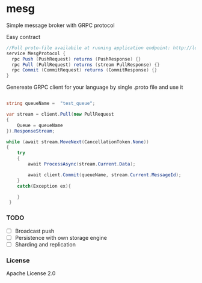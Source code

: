 # mesg

Simple message broker with GRPC protocol


Easy contract
```cs
//Full proto-file availabile at running application endpoint: http://localhost:35001/proto
service MesgProtocol {
  rpc Push (PushRequest) returns (PushResponse) {}
  rpc Pull (PullRequest) returns (stream PullResponse) {}
  rpc Commit (CommitRequest) returns (CommitResponse) {}
}
```

Genereate GRPC client for your language by single .proto file and use it


```csharp

string queueName =  "test_queue";

var stream = client.Pull(new PullRequest
{
    Queue = queueName
}).ResponseStream;

while (await stream.MoveNext(CancellationToken.None))
{
    try 
    {
        await ProcessAsync(stream.Current.Data);

        await client.Commit(queueName, stream.Current.MessageId);
    }
    catch(Exception ex){

    }    
 }
```

### TODO

- [ ]  Broadcast push
- [ ]  Persistence with own storage engine
- [ ]  Sharding and replication

### License

Apache License 2.0